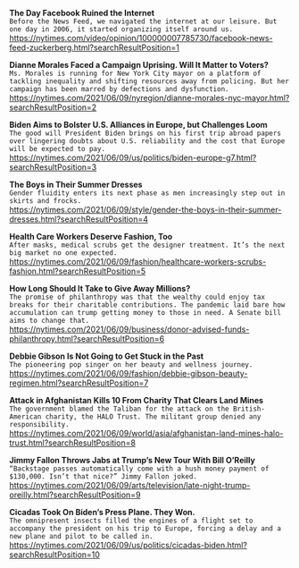 **The Day Facebook Ruined the Internet**\
`Before the News Feed, we navigated the internet at our leisure. But one day in 2006, it started organizing itself around us.`\
https://nytimes.com/video/opinion/100000007785730/facebook-news-feed-zuckerberg.html?searchResultPosition=1

**Dianne Morales Faced a Campaign Uprising. Will It Matter to Voters?**\
`Ms. Morales is running for New York City mayor on a platform of tackling inequality and shifting resources away from policing. But her campaign has been marred by defections and dysfunction.`\
https://nytimes.com/2021/06/09/nyregion/dianne-morales-nyc-mayor.html?searchResultPosition=2

**Biden Aims to Bolster U.S. Alliances in Europe, but Challenges Loom**\
`The good will President Biden brings on his first trip abroad papers over lingering doubts about U.S. reliability and the cost that Europe will be expected to pay.`\
https://nytimes.com/2021/06/09/us/politics/biden-europe-g7.html?searchResultPosition=3

**The Boys in Their Summer Dresses**\
`Gender fluidity enters its next phase as men increasingly step out in skirts and frocks.`\
https://nytimes.com/2021/06/09/style/gender-the-boys-in-their-summer-dresses.html?searchResultPosition=4

**Health Care Workers Deserve Fashion, Too**\
`After masks, medical scrubs get the designer treatment. It’s the next big market no one expected.`\
https://nytimes.com/2021/06/09/fashion/healthcare-workers-scrubs-fashion.html?searchResultPosition=5

**How Long Should It Take to Give Away Millions?**\
`The promise of philanthropy was that the wealthy could enjoy tax breaks for their charitable contributions. The pandemic laid bare how accumulation can trump getting money to those in need. A Senate bill aims to change that.`\
https://nytimes.com/2021/06/09/business/donor-advised-funds-philanthropy.html?searchResultPosition=6

**Debbie Gibson Is Not Going to Get Stuck in the Past**\
`The pioneering pop singer on her beauty and wellness journey.`\
https://nytimes.com/2021/06/09/fashion/debbie-gibson-beauty-regimen.html?searchResultPosition=7

**Attack in Afghanistan Kills 10 From Charity That Clears Land Mines**\
`The government blamed the Taliban for the attack on the British-American charity, the HALO Trust. The militant group denied any responsibility.`\
https://nytimes.com/2021/06/09/world/asia/afghanistan-land-mines-halo-trust.html?searchResultPosition=8

**Jimmy Fallon Throws Jabs at Trump’s New Tour With Bill O’Reilly**\
`“Backstage passes automatically come with a hush money payment of $130,000. Isn’t that nice?” Jimmy Fallon joked.`\
https://nytimes.com/2021/06/09/arts/television/late-night-trump-oreilly.html?searchResultPosition=9

**Cicadas Took On Biden’s Press Plane. They Won.**\
`The omnipresent insects filled the engines of a flight set to accompany the president on his trip to Europe, forcing a delay and a new plane and pilot to be called in.`\
https://nytimes.com/2021/06/09/us/politics/cicadas-biden.html?searchResultPosition=10

